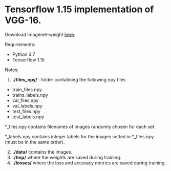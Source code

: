 # Tensorflow 1.15 implementation of VGG-16.

Download Imagenet-weight [here](https://drive.google.com/drive/folders/1kP66oCFU8XTsT2XhBPSZM0txEv6WmIzQ?usp=sharing).

Requirements:
- Python 3.7 
- Tensorflow 1.15

Notes:

1) **./files_npy/** : folder contatining the following npy files

- train_files.npy
- trains_labels.npy
- val_files.npy
- val_labels.npy
- test_files.npy
- test_labels.npy

*_files.npy contains filenames of images randomly chosen for each set.

*_labels.npy contains integer labels for the images setted in *_files.npy (must be in the same order).


2) **./data/** contains the images.
3) **./tmp/** where the weights are saved during training.
4) **./losses/** where the loss and accuracy metrics are saved during training.
